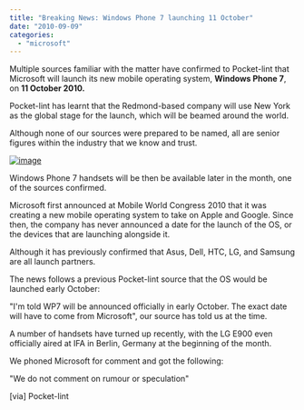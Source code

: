 ```yaml
---
title: "Breaking News: Windows Phone 7 launching 11 October"
date: "2010-09-09"
categories: 
  - "microsoft"
---
```


Multiple sources familiar with the matter have confirmed to Pocket-lint that Microsoft will launch its new mobile operating system, **Windows Phone 7**, on **11 October 2010.**

Pocket-lint has learnt that the Redmond-based company will use New York as the global stage for the launch, which will be beamed around the world.

Although none of our sources were prepared to be named, all are senior figures within the industry that we know and trust.

[![image](http://lh3.ggpht.com/_40bmzDo_mBs/TIjGFgXA1BI/AAAAAAAABVg/6lzHOGRstUI/image_thumb%5B2%5D.png?imgmax=800 "image")](http://lh6.ggpht.com/_40bmzDo_mBs/TIjGEHiZM6I/AAAAAAAABVc/labP0ZAA9L4/s1600-h/image%5B4%5D.png)

Windows Phone 7 handsets will be then be available later in the month, one of the sources confirmed.

Microsoft first announced at Mobile World Congress 2010 that it was creating a new mobile operating system to take on Apple and Google. Since then, the company has never announced a date for the launch of the OS, or the devices that are launching alongside it.

Although it has previously confirmed that Asus, Dell, HTC, LG, and Samsung are all launch partners.

The news follows a previous Pocket-lint source that the OS would be launched early October:

"I'm told WP7 will be announced officially in early October. The exact date will have to come from Microsoft", our source has told us at the time.

A number of handsets have turned up recently, with the LG E900 even officially aired at IFA in Berlin, Germany at the beginning of the month.

We phoned Microsoft for comment and got the following:

"We do not comment on rumour or speculation"

\[via\] Pocket-lint
